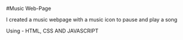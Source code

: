 #Music Web-Page 

I created a music webpage with a music icon to pause and play a song

Using - HTML, CSS AND JAVASCRIPT
